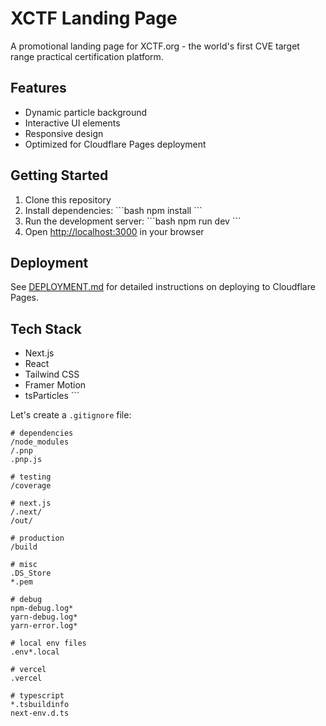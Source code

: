 # XCTF Landing Page

A promotional landing page for XCTF.org - the world's first CVE target range practical certification platform.

## Features

- Dynamic particle background
- Interactive UI elements
- Responsive design
- Optimized for Cloudflare Pages deployment

## Getting Started

1. Clone this repository
2. Install dependencies:
   \`\`\`bash
   npm install
   \`\`\`
3. Run the development server:
   \`\`\`bash
   npm run dev
   \`\`\`
4. Open [http://localhost:3000](http://localhost:3000) in your browser

## Deployment

See [DEPLOYMENT.md](./DEPLOYMENT.md) for detailed instructions on deploying to Cloudflare Pages.

## Tech Stack

- Next.js
- React
- Tailwind CSS
- Framer Motion
- tsParticles
\`\`\`

Let's create a `.gitignore` file:

```gitignore file=".gitignore"
# dependencies
/node_modules
/.pnp
.pnp.js

# testing
/coverage

# next.js
/.next/
/out/

# production
/build

# misc
.DS_Store
*.pem

# debug
npm-debug.log*
yarn-debug.log*
yarn-error.log*

# local env files
.env*.local

# vercel
.vercel

# typescript
*.tsbuildinfo
next-env.d.ts
